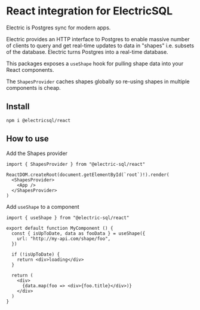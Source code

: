 # React integration for ElectricSQL

Electric is Postgres sync for modern apps.

Electric provides an HTTP interface to Postgres to enable massive number of clients to query and get real-time updates to data in "shapes" i.e. subsets of the database. Electric turns Postgres into a real-time database.

This packages exposes a `useShape` hook for pulling shape data into your React components.

The `ShapesProvider` caches shapes globally so re-using shapes in multiple components is cheap.

## Install

`npm i @electricsql/react`

## How to use

Add the Shapes provider
```tsx
import { ShapesProvider } from "@electric-sql/react"

ReactDOM.createRoot(document.getElementById(`root`)!).render(
  <ShapesProvider>
    <App />
  </ShapesProvider>
)
```

Add `useShape` to a component
```
import { useShape } from "@electric-sql/react"

export default function MyComponent () {
  const { isUpToDate, data as fooData } = useShape({
    url: "http://my-api.com/shape/foo",
  })

  if (!isUpToDate) {
    return <div>loading</div>
  }
  
  return (
    <div>
      {data.map(foo => <div>{foo.title}</div>)}
    </div>
  )
}
```
